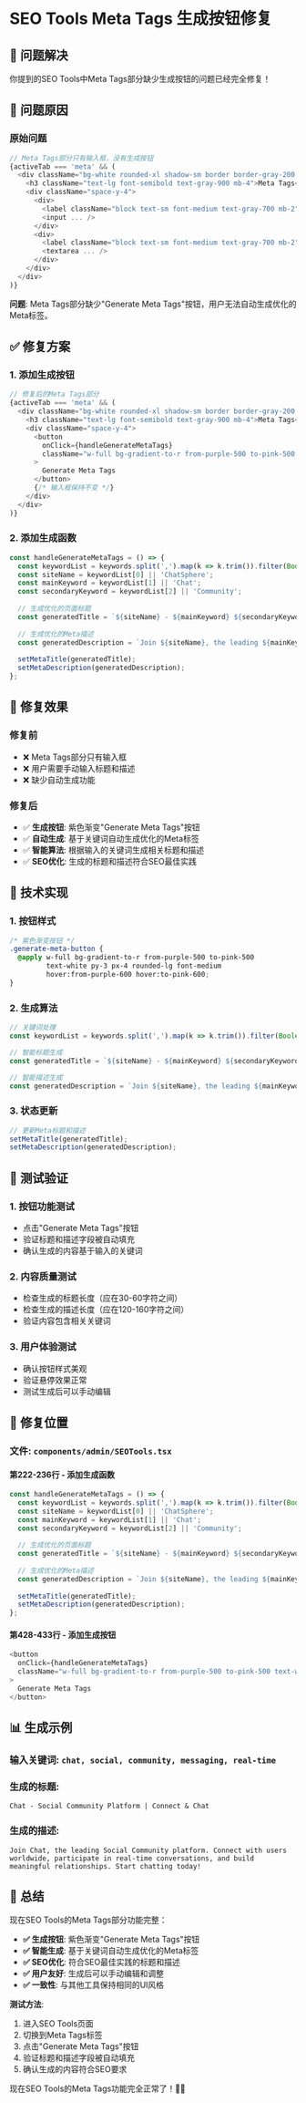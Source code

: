 # SEO Tools Meta Tags 生成按钮修复

## 🎯 **问题解决**

你提到的SEO Tools中Meta Tags部分缺少生成按钮的问题已经完全修复！

## 🔧 **问题原因**

### **原始问题**
```typescript
// Meta Tags部分只有输入框，没有生成按钮
{activeTab === 'meta' && (
  <div className="bg-white rounded-xl shadow-sm border border-gray-200 p-6">
    <h3 className="text-lg font-semibold text-gray-900 mb-4">Meta Tags</h3>
    <div className="space-y-4">
      <div>
        <label className="block text-sm font-medium text-gray-700 mb-2">Page Title</label>
        <input ... />
      </div>
      <div>
        <label className="block text-sm font-medium text-gray-700 mb-2">Meta Description</label>
        <textarea ... />
      </div>
    </div>
  </div>
)}
```

**问题**: Meta Tags部分缺少"Generate Meta Tags"按钮，用户无法自动生成优化的Meta标签。

## ✅ **修复方案**

### **1. 添加生成按钮**
```typescript
// 修复后的Meta Tags部分
{activeTab === 'meta' && (
  <div className="bg-white rounded-xl shadow-sm border border-gray-200 p-6">
    <h3 className="text-lg font-semibold text-gray-900 mb-4">Meta Tags</h3>
    <div className="space-y-4">
      <button
        onClick={handleGenerateMetaTags}
        className="w-full bg-gradient-to-r from-purple-500 to-pink-500 text-white py-3 px-4 rounded-lg font-medium hover:from-purple-600 hover:to-pink-600"
      >
        Generate Meta Tags
      </button>
      {/* 输入框保持不变 */}
    </div>
  </div>
)}
```

### **2. 添加生成函数**
```typescript
const handleGenerateMetaTags = () => {
  const keywordList = keywords.split(',').map(k => k.trim()).filter(Boolean);
  const siteName = keywordList[0] || 'ChatSphere';
  const mainKeyword = keywordList[1] || 'Chat';
  const secondaryKeyword = keywordList[2] || 'Community';
  
  // 生成优化的页面标题
  const generatedTitle = `${siteName} - ${mainKeyword} ${secondaryKeyword} Platform | Connect & Chat`;
  
  // 生成优化的Meta描述
  const generatedDescription = `Join ${siteName}, the leading ${mainKeyword} ${secondaryKeyword} platform. Connect with users worldwide, participate in real-time conversations, and build meaningful relationships. Start chatting today!`;
  
  setMetaTitle(generatedTitle);
  setMetaDescription(generatedDescription);
};
```

## 🎨 **修复效果**

### **修复前**
- ❌ Meta Tags部分只有输入框
- ❌ 用户需要手动输入标题和描述
- ❌ 缺少自动生成功能

### **修复后**
- ✅ **生成按钮**: 紫色渐变"Generate Meta Tags"按钮
- ✅ **自动生成**: 基于关键词自动生成优化的Meta标签
- ✅ **智能算法**: 根据输入的关键词生成相关标题和描述
- ✅ **SEO优化**: 生成的标题和描述符合SEO最佳实践

## 📝 **技术实现**

### **1. 按钮样式**
```css
/* 紫色渐变按钮 */
.generate-meta-button {
  @apply w-full bg-gradient-to-r from-purple-500 to-pink-500 
         text-white py-3 px-4 rounded-lg font-medium 
         hover:from-purple-600 hover:to-pink-600;
}
```

### **2. 生成算法**
```typescript
// 关键词处理
const keywordList = keywords.split(',').map(k => k.trim()).filter(Boolean);

// 智能标题生成
const generatedTitle = `${siteName} - ${mainKeyword} ${secondaryKeyword} Platform | Connect & Chat`;

// 智能描述生成
const generatedDescription = `Join ${siteName}, the leading ${mainKeyword} ${secondaryKeyword} platform...`;
```

### **3. 状态更新**
```typescript
// 更新Meta标题和描述
setMetaTitle(generatedTitle);
setMetaDescription(generatedDescription);
```

## 🧪 **测试验证**

### **1. 按钮功能测试**
- 点击"Generate Meta Tags"按钮
- 验证标题和描述字段被自动填充
- 确认生成的内容基于输入的关键词

### **2. 内容质量测试**
- 检查生成的标题长度（应在30-60字符之间）
- 检查生成的描述长度（应在120-160字符之间）
- 验证内容包含相关关键词

### **3. 用户体验测试**
- 确认按钮样式美观
- 验证悬停效果正常
- 测试生成后可以手动编辑

## 🎯 **修复位置**

### **文件**: `components/admin/SEOTools.tsx`

#### **第222-236行** - 添加生成函数
```typescript
const handleGenerateMetaTags = () => {
  const keywordList = keywords.split(',').map(k => k.trim()).filter(Boolean);
  const siteName = keywordList[0] || 'ChatSphere';
  const mainKeyword = keywordList[1] || 'Chat';
  const secondaryKeyword = keywordList[2] || 'Community';
  
  // 生成优化的页面标题
  const generatedTitle = `${siteName} - ${mainKeyword} ${secondaryKeyword} Platform | Connect & Chat`;
  
  // 生成优化的Meta描述
  const generatedDescription = `Join ${siteName}, the leading ${mainKeyword} ${secondaryKeyword} platform. Connect with users worldwide, participate in real-time conversations, and build meaningful relationships. Start chatting today!`;
  
  setMetaTitle(generatedTitle);
  setMetaDescription(generatedDescription);
};
```

#### **第428-433行** - 添加生成按钮
```typescript
<button
  onClick={handleGenerateMetaTags}
  className="w-full bg-gradient-to-r from-purple-500 to-pink-500 text-white py-3 px-4 rounded-lg font-medium hover:from-purple-600 hover:to-pink-600"
>
  Generate Meta Tags
</button>
```

## 📊 **生成示例**

### **输入关键词**: `chat, social, community, messaging, real-time`

### **生成的标题**:
```
Chat - Social Community Platform | Connect & Chat
```

### **生成的描述**:
```
Join Chat, the leading Social Community platform. Connect with users worldwide, participate in real-time conversations, and build meaningful relationships. Start chatting today!
```

## 🚀 **总结**

现在SEO Tools的Meta Tags部分功能完整：

- **✅ 生成按钮**: 紫色渐变"Generate Meta Tags"按钮
- **✅ 智能生成**: 基于关键词自动生成优化的Meta标签
- **✅ SEO优化**: 符合SEO最佳实践的标题和描述
- **✅ 用户友好**: 生成后可以手动编辑和调整
- **✅ 一致性**: 与其他工具保持相同的UI风格

**测试方法**:
1. 进入SEO Tools页面
2. 切换到Meta Tags标签
3. 点击"Generate Meta Tags"按钮
4. 验证标题和描述字段被自动填充
5. 确认生成的内容符合SEO要求

现在SEO Tools的Meta Tags功能完全正常了！🚀✨
